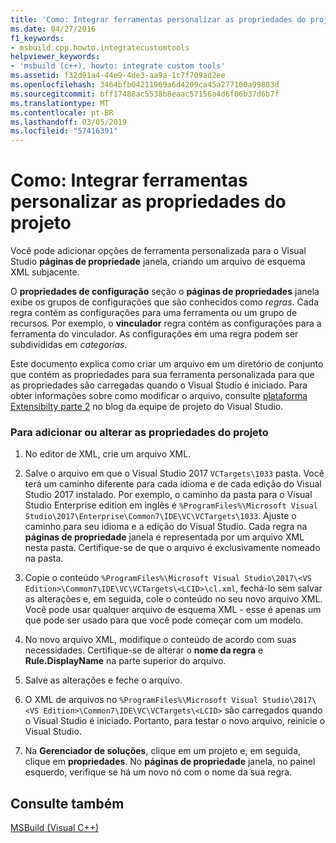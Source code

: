 ```yaml
---
title: 'Como: Integrar ferramentas personalizar as propriedades do projeto'
ms.date: 04/27/2016
f1_keywords:
- msbuild.cpp.howto.integratecustomtools
helpviewer_keywords:
- 'msbuild (c++), howto: integrate custom tools'
ms.assetid: f32d91a4-44e9-4de3-aa9a-1c7f709ad2ee
ms.openlocfilehash: 3464bfb04211969a6d4209ca45a277100a99883d
ms.sourcegitcommit: bff17488ac5538b8eaac57156a4d6f06b37d6b7f
ms.translationtype: MT
ms.contentlocale: pt-BR
ms.lasthandoff: 03/05/2019
ms.locfileid: "57416391"
---
```

# <a name="how-to-integrate-custom-tools-into-the-project-properties"></a>Como: Integrar ferramentas personalizar as propriedades do projeto

Você pode adicionar opções de ferramenta personalizada para o Visual Studio **páginas de propriedade** janela, criando um arquivo de esquema XML subjacente.

O **propriedades de configuração** seção o **páginas de propriedades** janela exibe os grupos de configurações que são conhecidos como *regras*. Cada regra contém as configurações para uma ferramenta ou um grupo de recursos. Por exemplo, o **vinculador** regra contém as configurações para a ferramenta do vinculador. As configurações em uma regra podem ser subdivididas em *categorias*.

Este documento explica como criar um arquivo em um diretório de conjunto que contém as propriedades para sua ferramenta personalizada para que as propriedades são carregadas quando o Visual Studio é iniciado. Para obter informações sobre como modificar o arquivo, consulte [plataforma Extensibilty parte 2](https://blogs.msdn.microsoft.com/vsproject/2009/06/18/platform-extensibility-part-2/) no blog da equipe de projeto do Visual Studio.

### <a name="to-add-or-change-project-properties"></a>Para adicionar ou alterar as propriedades do projeto

1. No editor de XML, crie um arquivo XML.

1. Salve o arquivo em que o Visual Studio 2017 `VCTargets\1033` pasta. Você terá um caminho diferente para cada idioma e de cada edição do Visual Studio 2017 instalado. Por exemplo, o caminho da pasta para o Visual Studio Enterprise edition em inglês é `%ProgramFiles%\Microsoft Visual Studio\2017\Enterprise\Common7\IDE\VC\VCTargets\1033`. Ajuste o caminho para seu idioma e a edição do Visual Studio. Cada regra na **páginas de propriedade** janela é representada por um arquivo XML nesta pasta. Certifique-se de que o arquivo é exclusivamente nomeado na pasta.

1. Copie o conteúdo `%ProgramFiles%\Microsoft Visual Studio\2017\<VS Edition>\Common7\IDE\VC\VCTargets\<LCID>\cl.xml`, fechá-lo sem salvar as alterações e, em seguida, cole o conteúdo no seu novo arquivo XML. Você pode usar qualquer arquivo de esquema XML - esse é apenas um que pode ser usado para que você pode começar com um modelo.

1. No novo arquivo XML, modifique o conteúdo de acordo com suas necessidades. Certifique-se de alterar o **nome da regra** e **Rule.DisplayName** na parte superior do arquivo.

1. Salve as alterações e feche o arquivo.

1. O XML de arquivos no `%ProgramFiles%\Microsoft Visual Studio\2017\<VS Edition>\Common7\IDE\VC\VCTargets\<LCID>` são carregados quando o Visual Studio é iniciado. Portanto, para testar o novo arquivo, reinicie o Visual Studio.

1. Na **Gerenciador de soluções**, clique em um projeto e, em seguida, clique em **propriedades**. No **páginas de propriedade** janela, no painel esquerdo, verifique se há um novo nó com o nome da sua regra.

## <a name="see-also"></a>Consulte também

[MSBuild (Visual C++)](../build/msbuild-visual-cpp.md)
